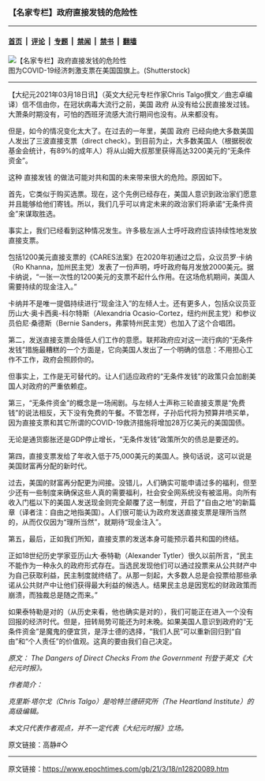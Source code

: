 ### 【名家专栏】政府直接发钱的危险性

---

#### [首页](../../../..?n12820089) &nbsp;|&nbsp; [评论](../../../../../epoch-comment?n12820089) &nbsp;|&nbsp; [专题](../../../../../epoch-special?n12820089) &nbsp;|&nbsp; [禁闻](../../../../../epoch-news?n12820089) &nbsp;|&nbsp; [禁书](../../../../../books?n12820089) &nbsp;|&nbsp; [翻墙](https://github.com/gfw-breaker/nogfw/blob/master/README.md?n12820089)


<div><img alt="【名家专栏】政府直接发钱的危险性" class="attachment-djy_600_400 size-djy_600_400 wp-post-image" src="https://i.epochtimes.com/assets/uploads/2021/03/stimulus-checks-700x420-600x400.jpg"/>
<div class="caption">
 图为COVID-19经济刺激支票在美国国旗上。(Shutterstock)
</div></div><hr/><div class="post_content" id="artbody" itemprop="articleBody">
 <!-- article content begin -->
 <p>
  【大纪元2021年03月18日讯】（英文大纪元专栏作家Chris Talgo撰文／曲志卓编译）信不信由你，在冠状病毒大流行之前，美国
  <ok href="https://www.epochtimes.com/gb/tag/%E6%94%BF%E5%BA%9C.html">
   政府
  </ok>
  从没有给公民直接发过钱。大萧条时期没有，可怕的西班牙流感大流行期间也没有。从来都没有。
 </p>
 <p>
  但是，如今的情况变化太大了。在过去的一年里，美国
  <ok href="https://www.epochtimes.com/gb/tag/%E6%94%BF%E5%BA%9C.html">
   政府
  </ok>
  已经向绝大多数美国人发出了三波直接支票（direct check）。到目前为止，大多数美国人（根据税收基金会统计，有89%的成年人）将从山姆大叔那里获得高达3200美元的“无条件资金”。
 </p>
 <p>
  这种
  <ok href="https://www.epochtimes.com/gb/tag/%E7%9B%B4%E6%8E%A5%E5%8F%91%E9%92%B1.html">
   直接发钱
  </ok>
  的做法可能对共和国的未来带来很大的危险。原因如下。
 </p>
 <p>
  首先，它类似于购买选票。现在，这个先例已经存在，美国人意识到政治家们愿意并且能够给他们寄钱。所以，我们几乎可以肯定未来的政治家们将承诺“无条件资金”来谋取胜选。
 </p>
 <p>
  事实上，我们已经看到这种情况发生。许多极左派人士呼吁政府应该持续性地发放直接支票。
 </p>
 <p>
  包括1200美元直接支票的《CARES法案》在2020年初通过之后，众议员罗·卡纳（Ro Khanna，加州民主党）发表了一份声明，呼吁政府每月发放2000美元。据卡纳说，“一张一次性的1200美元的支票不起什么作用。在这场危机期间，美国人需要持续的现金注入。”
 </p>
 <p>
  卡纳并不是唯一提倡持续进行“现金注入”的左倾人士。还有更多人，包括众议员亚历山大·奥卡西奥-科尔特斯（Alexandria Ocasio-Cortez，纽约州民主党）和参议员伯尼·桑德斯（Bernie Sanders，弗蒙特州民主党）也加入了这个合唱团。
 </p>
 <p>
  第二，发送直接支票会降低人们工作的意愿。联邦政府应对这一流行病的“无条件发钱”措施最糟糕的一个方面是，它向美国人发出了一个明确的信息：不用担心工作不工作，政府会照顾你的。
 </p>
 <p>
  但事实上，工作是无可替代的。让人们适应政府的“无条件发钱”的政策只会加剧美国人对政府的严重依赖症。
 </p>
 <p>
  第三，“无条件资金”的概念是一场闹剧。与左倾人士声称三轮直接支票是“免费钱”的说法相反，天下没有免费的午餐。不管怎样，子孙后代将为预算井喷买单，因为直接支票和其它所谓的COVID-19救济措施将增加28万亿美元的美国国债。
 </p>
 <p>
  无论是通货膨胀还是GDP停止增长，“无条件发钱”政策所欠的债总是要还的。
 </p>
 <p>
  第四，直接支票发给了年收入低于75,000美元的美国人。换句话说，这可以说是美国财富再分配的新时代。
 </p>
 <p>
  过去，美国的财富再分配更为间接。没错儿，人们确实可能申请过多的福利，但至少还有一些制度来确保这些人真的需要福利，社会安全网系统没有被滥用。向所有收入门槛以下的美国人发送现金则完全颠覆了这一制度，开启了“自由之地”的新篇章（译者注：自由之地指美国）。人们很可能认为政府发送直接支票是理所当然的，从而仅仅因为“理所当然”，就期待“现金注入”。
 </p>
 <p>
  第五，最后，正如我们所知，直接支票的发送本身可能预示着共和国的终结。
 </p>
 <p>
  正如18世纪历史学家亚历山大·泰特勒（Alexander Tytler）很久以前所言，“民主不能作为一种永久的政府形式存在。当选民发现他们可以通过投票来从公共财产中为自己获取利益，民主制度就终结了。从那一刻起，大多数人总是会投票给那些承诺从公共财产中让他们获得最大利益的候选人。结果民主总是因宽松的财政政策而崩溃，而独裁总是随之而来。”
 </p>
 <p>
  如果泰特勒是对的（从历史来看，他也确实是对的），我们可能正在进入一个没有回报的经济时代。但是，扭转局势可能还为时未晚。如果美国人意识到政府的“无条件资金”是魔鬼的便宜货，是浮士德的选择，“我们人民”可以重新回归到“自由”和“个人责任”的价值观。这真的要由我们自己决定。
 </p>
 <p>
  <em>
   原文：
   <ok href="https://www.theepochtimes.com/the-dangers-of-direct-checks-from-the-government_3732481.html">
    The Dangers of Direct Checks From the Government
   </ok>
   刊登于英文《大纪元时报》。
  </em>
 </p>
 <p>
  <em>
   作者简介：
  </em>
 </p>
 <p>
  <em>
   克里斯·塔尔戈（Chris Talgo）是哈特兰德研究所（The Heartland Institute）的高级编辑。
  </em>
 </p>
 <p>
  <em>
   本文只代表作者观点，并不一定代表《大纪元时报》立场。
  </em>
 </p>
 <p>
  原文链接：高静#◇
 </p>
 <!-- article content end -->
 <div id="below_article_ad">
 </div>
</div>


---

原文链接：https://www.epochtimes.com/gb/21/3/18/n12820089.htm